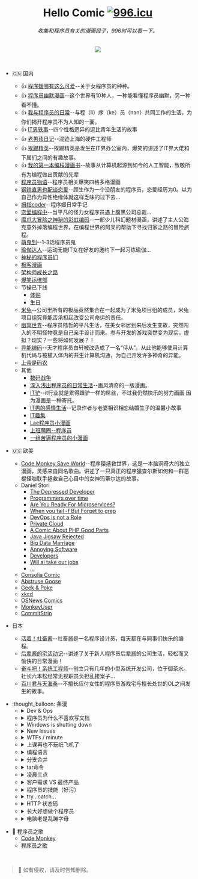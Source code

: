 <div align="center">

<h1>Hello Comic <a href="https://996.icu"><img src="https://img.shields.io/badge/link-996.icu-red.svg" alt="996.icu"></a></h1>
<h6>收集和程序员有关的漫画段子，996时可以看一下。</h6>
  
![](http://cover.u17i.com/2017/02/4596317_1486115484_fNNNqF16X7o3.big.jpg)

</div>
<br/>

- :cn: 国内
  - :thumbsup: [程序媛哪有这么可爱](http://www.kuaikanmanhua.com/web/topic/1362/)--关于女程序员的种种。
  - :thumbsup: [程序员幽默漫画](http://ac.qq.com/Comic/comicInfo/id/550436)--这个世界有10种人，一种能看懂程序员幽默，另一种看不懂。
  - :thumbsup: [我与程序员的日常](http://www.u17.com/comic/143758.html)--与程（li）序（ke）员（nan）共同工作的生活，为你们揭开程序员不为人知的一面。
  - :thumbsup: [IT男轶事](http://www.u17.com/comic/102553.html)--四个性格迥异的逗比青年生活的故事
  - :thumbsup: [老男孩日记](http://www.u17.com/comic/11457.html)--混迹上海的硬件工程师
  - :thumbsup: [挨踢精英](http://m.1kkk.com/manhua41446/)--挨踢精英是发生在IT界办公室内，爆笑的讲述了IT界大佬和下属们之间的有趣故事。
  - :thumbsup: [我的第一本编程漫画书](http://m.ac.qq.com/comic/index/id/637437)--故事从计算机起源到如今的人工智能，致敬所有为编程做出贡献的先辈
  - [程序员物语](http://www.u17.com/comic/72515.html)--程序员相关爆笑四格多格漫画
  - [钢铁直男也配谈恋爱](http://www.u17.com/comic/176296.html)--顾生作为一个没朋友的程序员，恋爱经历为0。以为自己作为异性绝缘体就这样乏味的过下去...
  - [拇指coder](https://manhua.163.com/source/5042896264350340194)--程序媛日常手记
  - [恋爱编程中](https://manhua.163.com/source/5325050657990058934)--当平凡的怪力女程序员遇上腹黑公司总裁...
  - [魔爪大冒险之神秘的彩虹编码](http://www.u17.com/comic/138837.html)--一部少儿科幻题材漫画，讲述了主人公海克意外掉落编程世界，在编程世界的阿呆的帮助下寻找归家之路的冒险旅程。
  - [萌鬼到](http://www.u17.com/chapter/769294.html#image_id=5522656)--1-3话程序员鬼
  - [瑜伽达人](http://www.u17.com/comic/173744.html)--运动无能IT女在好友的邀约下一起习练瑜伽…
  - [神秘的程序员们](http://blog.xiqiao.info/category/programmers)
  - [极客漫画](https://linux.cn/talk/comic/)
  - [架构师成长之路](http://hd.qiniu.com/arch/comics)  
  - [爆笑运维部](https://manhua.163.com/source/4882594752580346049)
  - 节操已下线
    - [体贴](http://www.u17.com/chapter/460736.html#image_id=3368230)
    - [生日](http://www.u17.com/chapter/476204.html#image_id=3491812)
  - [米兔](https://m.dmzj.com/info/42098.html)--公司里所有的极品竟然集合在一起成为了米兔项目组的成员，米兔项目组究竟能否承担起改变公司命运的责任。
  - [幽冥世界](http://www.u17.com/comic/155725.html)--程序员陆哲的平凡生活，在美女邻居到来后发生变故，突然闯入的不明怪物竟是自己亲手设计而来。参与开发的游戏突然变为现实，虚拟？现实？一些将如何发展？！
  - [异能编码](http://ac.qq.com/Comic/comicInfo/id/622009)--天才程序员白轩被改造成了一名“侍从”。从此他能够使用计算机代码与被植入体内的共生计算机沟通，为自己开发许多神奇的异能。
  - [上帝是码农](http://m.sohu.com/a/236684038_100140685)
  - 其他
     - [数码战争](http://www.u17.com/comic/15000.html)
     - [深入浅出程序员的日常生活](https://www.jianshu.com/c/ea843286796f)--画风清奇的一版漫画。
     - [IT驴](http://m.ac.qq.com/comic/index/id/532105)--it行业就是累得跟驴一样的屌丝，不过我仍然快乐的努力画画 因为漫画是一种寄托。
     - [IT男的感情生活](http://ac.qq.com/Comic/comicInfo/id/517908)--记录作者与老婆相识相恋结婚生子的温馨小故事
     - [IT趣集](http://m.ac.qq.com/comic/index/id/629274)
     - [Lae程序员小漫画](http://www.cnblogs.com/aaqxhaa1979/p/5817650.html)
     - [上班萌圈--程序员](http://www.zcool.com.cn/work/ZMTg0ODQ0MDA=.html)
     - [一组苦逼程序员的小漫画](http://www.zcool.com.cn/work/ZMTU4Nzg4MjQ=.html)

- :us: 欧美
  - [Code Monkey Save World](http://manhuatai.com/chengxuyuanzhengjiushijie/)--程序猿拯救世界，这是一本脑洞奇大的独立漫画，灵感来自同名歌曲。讲述了一只真正的程序猿查尔斯如何和一群恶棍怪咖联手拯救自己心目中的女神玛蒂尔达的故事。
  - Daniel Stori
    - [The Depressed Developer](http://turnoff.us/geek/the-depressed-developer/)
    - [Programmers over time](http://turnoff.us/geek/programmers-over-time/)
    - [Are You Ready For Microservices?](http://turnoff.us/geek/are-you-ready-for-microservices/)
    - [When you tail -f But Forget to grep](http://turnoff.us/geek/tail-no-grep/)
    - [DevOps is not a Role](http://turnoff.us/geek/devops-explained/)
    - [Private Cloud](http://turnoff.us/geek/private-cloud/)
    - [A Comic About PHP Good Parts](http://turnoff.us/geek/php-good-parts/)
    - [Java Jigsaw Rejected](http://turnoff.us/geek/jigsaw-rejected/)
    - [Big Data Marriage](http://turnoff.us/geek/bigdata-marriage/)
    - [Annoying Software](http://turnoff.us/geek/annoying-software/)
    - [Developers](http://turnoff.us/geek/annoying-software/)
    - [Will ai take our jobs](http://turnoff.us/geek/will-ai-take-our-jobs/)
    - [...](http://turnoff.us/all/)
  - [Consolia Comic](http://consolia-comic.com/)
  - [Abstruse Goose](http://abstrusegoose.com/)
  - [Geek & Poke](http://geek-and-poke.com/)
  - [xkcd](https://xkcd.com/)
  - [OSNews Comics](https://www.osnews.com/comics/)
  - [MonkeyUser](https://www.monkeyuser.com/toc/)
  - [CommitStrip](http://www.commitstrip.com)
  
- 日本
  - [活着！社畜酱](https://m.dmzj.com/info/34802.html)--社畜酱是一名程序设计员，每天都在与同事们快乐的编程。
  - [后辈酱的宅活动记](https://m.dmzj.com/info/42651.html)--讲述了关于新人程序员后辈酱的公司生活，轻松而又愉快的日常漫画！
  - [奋斗吧！系统工程师](https://m.dmzj.com/info/15929.html)--创立只有几年的小型系统开发公司，位于御茶水。社长六本松经常无视职员负担乱接案子...
  - [百川君与天海桑](https://m.dmzj.com/info/45938.html)--不擅长应付女性的程序员游戏宅与擅长处世的OL之间发生的故事。
  
  
<ul>  
  <li>:thought_balloon: 条漫
    <ul>
      <li>
        <details>
        <summary>Dev & Ops</summary>
        <img src="https://dzone.com/storage/temp/4221655-devoops.png" width="50%"/>
        </details>
      </li>
      <li>
        <details>
        <summary>程序员为什么不喜欢写文档</summary>
        <img src="https://cloud.githubusercontent.com/assets/340282/4947986/e1ea7524-6670-11e4-9d2d-65513dfe4ad6.jpg" width="50%"/>
        </details>
      </li> 
      <li>
        <details>
        <summary>Windows is shutting down</summary>
        <img src="http://www.cxyym.com/wp-content/uploads/2016/04/27a037375c172b007d4c24d15e25fe13.png" width="50%"/>
        </details>
      </li> 
     <li>
        <details>
        <summary>New Issues</summary>
        <img src="https://img.mp.sohu.com/q_70,c_zoom,w_640/upload/20170805/c62e461c22424834b018277529c7d92c_th.jpg" width="50%"/>
        </details>
      </li>
       <li>
        <details>
        <summary>WTFs / minute</summary>
        <img src="https://www.osnews.com/images/comics/wtfm.jpg" width="50%"/>
        </details>
      </li>
       <li>
        <details>
        <summary>上课再也不玩纸飞机了</summary>
        <img src="https://images0.cnblogs.com/news/66372/201407/301303313216634.jpg" width="50%"/>
        </details>
      </li>
       <li>
        <details>
        <summary>编程语言</summary>
        <img src="http://5b0988e595225.cdn.sohucs.com/q_70,c_zoom,w_640/images/20171212/eb45fa9b21f4441face79268867b2eb7.jpeg" width="50%"/>
        </details>
      </li>
        <li>
        <details>
        <summary>分支合并</summary>
        <img src="http://5b0988e595225.cdn.sohucs.com/q_70,c_zoom,w_640/images/20171212/7cca4afc4d134ac9be430af1a73ac063.jpeg" width="50%"/>
        </details>
      </li>
      <li>
        <details>
        <summary>tar命令</summary>
        <img src="http://5b0988e595225.cdn.sohucs.com/q_70,c_zoom,w_640/images/20180808/c46c79c84d44408cb9d2f44d1a8512a4.jpeg" width="50%"/>
        </details>
      </li>
      <li>
        <details>
        <summary>凌晨三点</summary>
        <img src="http://static.webhek.com/techug/uploads/2017/03/19160007067e3240b0f5.gif" width="50%"/>
        </details>
      </li>
      <li>
        <details>
        <summary>客户需求 VS 最终产品</summary>
        <img src="http://static.webhek.com/techug/uploads/2017/03/1914000133561640c401.gif" width="50%"/>
        </details>
      </li>
      <li>
        <details>
        <summary>程序员的技能（好污）</summary>
        <img src="http://read.html5.qq.com/image?src=share&imageUrl=http://abco1.heibaimanhua.com/wp-content/uploads/2018/03/20180319_5aaf8b8125c8c.jpg" width="50%"/>
        </details>
      </li>
      <li>
        <details>
        <summary>try...catch...</summary>
        <img src="http://static.webhek.com/techug/uploads/2017/03/191b000704cfe22c68f5.gif" width="50%"/>
        </details>
      </li>
      <li>
        <details>
        <summary>HTTP 状态码</summary>
          <img src="http://5b0988e595225.cdn.sohucs.com/q_70,c_zoom,w_640/images/20170919/7efb7b2d7a634be6b18a6457451779dd.jpeg" width="50%"/>
          <img src="http://5b0988e595225.cdn.sohucs.com/q_70,c_zoom,w_640/images/20170919/2e5a2a8d3015466bbd1c4ff75baed465.jpeg" width="50%"/>
        </details>
      </li>
      <li>
        <details>
        <summary>长大好想做个程序员</summary>
        <img src="https://www.fun48.com/data/attachment/portal/201810/23/182629r8wso7lnysstyljw.jpg" width="50%"/>
        </details>
      </li>
     <li>
        <details>
        <summary>电脑老是乱蹦字母</summary>
        <img src="https://oscimg.oschina.net/oscnet/6a51cdca20e412762e34b53767721afdc29.jpg" width="50%"/>
        </details>
      </li>
     </ul>
   </li> 
</ul> 

- :musical_note: 程序员之歌
  - [Code Monkey](https://m.bilibili.com/video/av91643.html)
  - [程序员之歌](http://www.cxyym.com/wp-content/uploads/2016/04/1111.jpg)
  

<br>

> :loudspeaker: 如有侵权，请及时告知删除。

